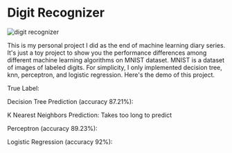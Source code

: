 # Digit Recognizer

![digit recognizer](https://miro.medium.com/max/480/1*Ft2rLuO82eItlvJn5HOi9A.png)

This is my personal project I did as the end of machine 
learning diary series. It's just a toy project to show you the 
performance differences among different machine learning algorithms
on MNIST dataset. MNIST is a dataset of images of labeled digits.
For simplicity, I only implemented decision tree, knn, perceptron, 
and logistic regression. Here's the demo of this project.

<div>
<canvas id="canvas" width=140 height=140></canvas>
<p>True Label: <span id="true_label"></span></p>
<p>Decision Tree Prediction (accuracy 87.21%): <span id="decision_tree_pred"></span></p>
<p>K Nearest Neighbors Prediction: Takes too long to predict</p>
<p>Perceptron (accuracy 89.23%): <span id="perceptron_pred"></span></p>
<p>Logistic Regression (accuracy 92%): <span id="logistic_pred"></span></p>
</div>

<script src="https://raw.githubusercontent.com/ioneone/DigitRecognizer/master/dr.js" type="text/javascript"></script>
